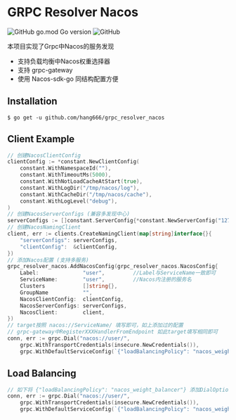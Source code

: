 # GRPC Resolver Nacos 

![GitHub go.mod Go version](https://img.shields.io/github/go-mod/go-version/hang666/grpc_resolver_nacos)
![GitHub](https://img.shields.io/github/license/hang666/grpc_resolver_nacos)

本项目实现了Grpc中Nacos的服务发现

- 支持负载均衡中Nacos权重选择器
- 支持 grpc-gateway
- 使用 Nacos-sdk-go 同结构配置方便



## Installation

```
$ go get -u github.com/hang666/grpc_resolver_nacos
```

## Client Example

```go
// 创建NacosClientConfig
clientConfig := *constant.NewClientConfig(
	constant.WithNamespaceId(""),
	constant.WithTimeoutMs(5000),
	constant.WithNotLoadCacheAtStart(true),
	constant.WithLogDir("/tmp/nacos/log"),
	constant.WithCacheDir("/tmp/nacos/cache"),
	constant.WithLogLevel("debug"),
)
// 创建NacosServerConfigs (兼容多发现中心)
serverConfigs := []constant.ServerConfig{*constant.NewServerConfig("127.0.0.1", 8848, constant.WithContextPath("/nacos"))}
// 创建NacosNamingClient
client, err := clients.CreateNamingClient(map[string]interface{}{
	"serverConfigs": serverConfigs,
	"clientConfig":  &clientConfig,
})
// 添加Nacos配置 (支持多服务)
grpc_resolver_nacos.AddNacosConfig(grpc_resolver_nacos.NacosConfig{
	Label:              "user",			//Label与ServiceName一致即可
	ServiceName:        "user",			//Nacos内注册的服务名
	Clusters           	[]string{},
	GroupName          	"",
	NacosClientConfig:  clientConfig,
	NacosServerConfigs: serverConfigs,
	NacosClient:        client,
})
// target按照 nacos://ServiceName/ 填写即可，如上添加过的配置
// grpc-gateway中RegisterXXXHandlerFromEndpoint 如此target填写相同即可
conn, err := grpc.Dial("nacos://user/",
	grpc.WithTransportCredentials(insecure.NewCredentials()),
	grpc.WithDefaultServiceConfig(`{"loadBalancingPolicy": "nacos_weight_balancer"}`))
```

## Load Balancing
```go
// 如下将 {"loadBalancingPolicy": "nacos_weight_balancer"} 添加DialOption即可
conn, err := grpc.Dial("nacos://user/",
	grpc.WithTransportCredentials(insecure.NewCredentials()),
	grpc.WithDefaultServiceConfig(`{"loadBalancingPolicy": "nacos_weight_balancer"}`))
```
